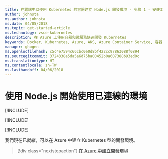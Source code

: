 ```yaml
---
title: 在雲端中以使用 Kubernetes 的容器建立 Node.js 開發環境 - 步驟 1 - 安裝工具 | Microsoft Docs
author: johnsta
ms.author: johnsta
ms.date: 04/05/2018
ms.topic: get-started-article
ms.technology: vsce-kubernetes
description: 在 Azure 上使用容器和微服務快速開發 Kubernetes
keywords: Docker, Kubernetes, Azure, AKS, Azure Container Service, 容器
manager: ghogen
ms.openlocfilehash: c5c4e7594c66cbc0e0d8bf422cc97863088f0894
ms.sourcegitcommit: 3724338a5da5a6d75ba00452b0a607388b93ed0c
ms.translationtype: HT
ms.contentlocale: zh-TW
ms.lasthandoff: 04/06/2018
---
```

# <a name="get-started-on-connected-environment-with-nodejs"></a>使用 Node.js 開始使用已連線的環境

[!INCLUDE[](includes/learning-objectives.md)]

[!INCLUDE[](includes/see-troubleshooting.md)]

[!INCLUDE[](includes/install-cli-and-vscode.md)]


我們現在已就緒，可以在 Azure 中建立 Kubernetes 型的開發環境。

> [!div class="nextstepaction"]
> [在 Azure 中建立開發環境](get-started-nodejs-02.md)
